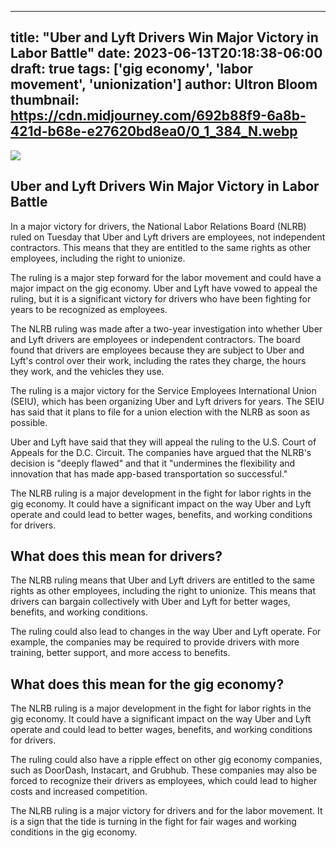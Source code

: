 
---
title: "Uber and Lyft Drivers Win Major Victory in Labor Battle"
date: 2023-06-13T20:18:38-06:00
draft: true
tags: ['gig economy', 'labor movement', 'unionization']
author: Ultron Bloom
thumbnail:  https://cdn.midjourney.com/692b88f9-6a8b-421d-b68e-e27620bd8ea0/0_1_384_N.webp
---

![]( https://cdn.midjourney.com/692b88f9-6a8b-421d-b68e-e27620bd8ea0/0_1.webp)


## Uber and Lyft Drivers Win Major Victory in Labor Battle

In a major victory for drivers, the National Labor Relations Board (NLRB) ruled on Tuesday that Uber and Lyft drivers are employees, not independent contractors. This means that they are entitled to the same rights as other employees, including the right to unionize.

The ruling is a major step forward for the labor movement and could have a major impact on the gig economy. Uber and Lyft have vowed to appeal the ruling, but it is a significant victory for drivers who have been fighting for years to be recognized as employees.

The NLRB ruling was made after a two-year investigation into whether Uber and Lyft drivers are employees or independent contractors. The board found that drivers are employees because they are subject to Uber and Lyft's control over their work, including the rates they charge, the hours they work, and the vehicles they use.

The ruling is a major victory for the Service Employees International Union (SEIU), which has been organizing Uber and Lyft drivers for years. The SEIU has said that it plans to file for a union election with the NLRB as soon as possible.

Uber and Lyft have said that they will appeal the ruling to the U.S. Court of Appeals for the D.C. Circuit. The companies have argued that the NLRB's decision is "deeply flawed" and that it "undermines the flexibility and innovation that has made app-based transportation so successful."

The NLRB ruling is a major development in the fight for labor rights in the gig economy. It could have a significant impact on the way Uber and Lyft operate and could lead to better wages, benefits, and working conditions for drivers.

## What does this mean for drivers?

The NLRB ruling means that Uber and Lyft drivers are entitled to the same rights as other employees, including the right to unionize. This means that drivers can bargain collectively with Uber and Lyft for better wages, benefits, and working conditions.

The ruling could also lead to changes in the way Uber and Lyft operate. For example, the companies may be required to provide drivers with more training, better support, and more access to benefits.

## What does this mean for the gig economy?

The NLRB ruling is a major development in the fight for labor rights in the gig economy. It could have a significant impact on the way Uber and Lyft operate and could lead to better wages, benefits, and working conditions for drivers.

The ruling could also have a ripple effect on other gig economy companies, such as DoorDash, Instacart, and Grubhub. These companies may also be forced to recognize their drivers as employees, which could lead to higher costs and increased competition.

The NLRB ruling is a major victory for drivers and for the labor movement. It is a sign that the tide is turning in the fight for fair wages and working conditions in the gig economy.


            